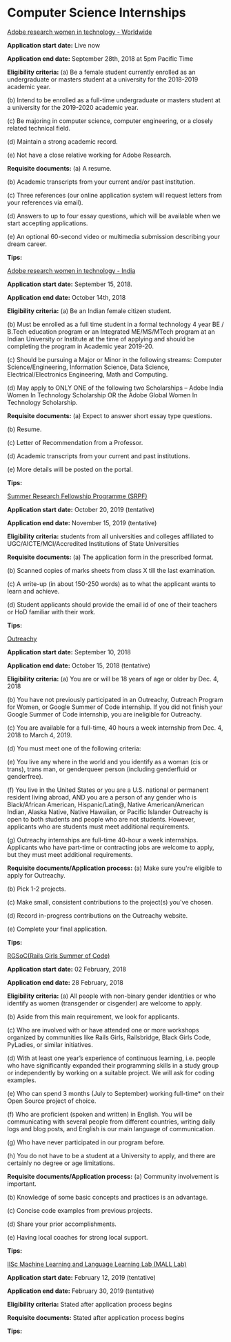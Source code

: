 # Computer Science Internships

[Adobe research women in technology - Worldwide](https://research.adobe.com/scholarship/)

**Application start date:** Live now

**Application end date:** September 28th, 2018 at 5pm Pacific Time

**Eligibility criteria:** (a) Be a female student currently enrolled as an undergraduate or masters student at a university for the 2018-2019 academic year.

(b) Intend to be enrolled as a full-time undergraduate or masters student at a university for the 2019-2020 academic year.

(c) Be majoring in computer science, computer engineering, or a closely related technical field.

(d) Maintain a strong academic record.

(e) Not have a close relative working for Adobe Research.

**Requisite documents:** (a) A resume.

(b) Academic transcripts from your current and/or past institution.

(c) Three references (our online application system will request letters from your references via email).

(d) Answers to up to four essay questions, which will be available when we start accepting applications.

(e) An optional 60-second video or multimedia submission describing your dream career.

**Tips:**

[Adobe research women in technology - India](https://research.adobe.com/adobe-india-women-in-technology-scholarship/)

**Application start date:** September 15, 2018.

**Application end date:** October 14th, 2018

**Eligibility criteria:** (a) Be an Indian female citizen student.

(b) Must be enrolled as a full time student in a formal technology 4 year BE / B.Tech education program or an Integrated ME/MS/MTech program at an Indian University or Institute at the time of applying and should be completing the program in Academic year 2019-20.

(c) Should be pursuing a Major or Minor in the following streams: Computer Science/Engineering, Information Science, Data Science, Electrical/Electronics Engineering, Math and Computing.

(d) May apply to ONLY ONE of the following two Scholarships – Adobe India Women In Technology Scholarship OR the Adobe Global Women In Technology Scholarship.

**Requisite documents:** (a) Expect to answer short essay type questions.

(b) Resume.

(c) Letter of Recommendation from a Professor.

(d) Academic transcripts from your current and past institutions.

(e) More details will be posted on the portal.

**Tips:**

[Summer Research Fellowship Programme (SRPF)](http://web-japps.ias.ac.in:8080/fellowship2018/index.html)

**Application start date:** October 20, 2019 (tentative)

**Application end date:** November 15, 2019 (tentative)

**Eligibility criteria:** students from all universities and colleges affiliated to UGC/AICTE/MCI/Accredited Institutions of State Universities

**Requisite documents:** (a) The application form in the prescribed format.

(b) Scanned copies of marks sheets from class X till the last examination. 

(c) A write-up (in about 150-250 words) as to what the applicant wants to learn and achieve. 

(d) Student applicants should provide the email id of one of their teachers or HoD familiar with their work.

**Tips:** 

[Outreachy](https://www.outreachy.org/)

**Application start date:**  September 10, 2018

**Application end date:** October 15, 2018 (tentative)

**Eligibility criteria:** (a) You are or will be 18 years of age or older by Dec. 4, 2018

(b) You have not previously participated in an Outreachy, Outreach Program for Women, or Google Summer of Code internship. If you did not finish your Google Summer of Code internship, you are ineligible for Outreachy.

(c) You are available for a full-time, 40 hours a week internship from Dec. 4, 2018 to March 4, 2019.

(d) You must meet one of the following criteria:

(e) You live any where in the world and you identify as a woman (cis or trans), trans man, or genderqueer person (including genderfluid or genderfree).

(f) You live in the United States or you are a U.S. national or permanent resident living abroad, AND you are a person of any gender who is Black/African American, Hispanic/Latin@, Native American/American Indian, Alaska Native, Native Hawaiian, or Pacific Islander
Outreachy is open to both students and people who are not students. However, applicants who are students must meet additional requirements.

(g) Outreachy internships are full-time 40-hour a week internships. Applicants who have part-time or contracting jobs are welcome to apply, but they must meet additional requirements.

**Requisite documents/Application process:** (a) Make sure you're eligible to apply for Outreachy. 

(b) Pick 1-2 projects.

(c) Make small, consistent contributions to the project(s) you've chosen. 

(d) Record in-progress contributions on the Outreachy website. 

(e) Complete your final application.

**Tips:**

[RGSoC(Rails Girls Summer of Code)](https://railsgirlssummerofcode.org/)

**Application start date:** 02 February, 2018

**Application end date:** 28 February, 2018

**Eligibility criteria:** (a) All people with non-binary gender identities or who identify as women (transgender or cisgender) are welcome to apply. 

(b) Aside from this main requirement, we look for applicants.

(c) Who are involved with or have attended one or more workshops organized by communities like Rails Girls, Railsbridge, Black Girls Code, PyLadies, or similar initiatives.

(d) With at least one year’s experience of continuous learning, i.e. people who have significantly expanded their programming skills in a study group or independently by working on a suitable project. We will ask for coding examples.

(e) Who can spend 3 months (July to September) working full-time* on their Open Source project of choice.

(f) Who are proficient (spoken and written) in English. You will be communicating with several people from different countries, writing daily logs and blog posts, and English is our main language of communication.

(g) Who have never participated in our program before.

(h) You do not have to be a student at a University to apply, and there are certainly no degree or age limitations.

**Requisite documents/Application process:** (a) Community involvement is important. 

(b) Knowledge of some basic concepts and practices is an advantage.

(c) Concise code examples from previous projects. 

(d) Share your prior accomplishments. 

(e) Having local coaches for strong local support.

**Tips:**

[IISc Machine Learning and Language Learning Lab (MALL Lab)](http://malllabiisc.github.io/)

**Application start date:** February 12, 2019 (tentative)

**Application end date:** February 30, 2019 (tentative)

**Eligibility criteria:** Stated after application process begins

**Requisite documents:** Stated after application process begins

**Tips:**


